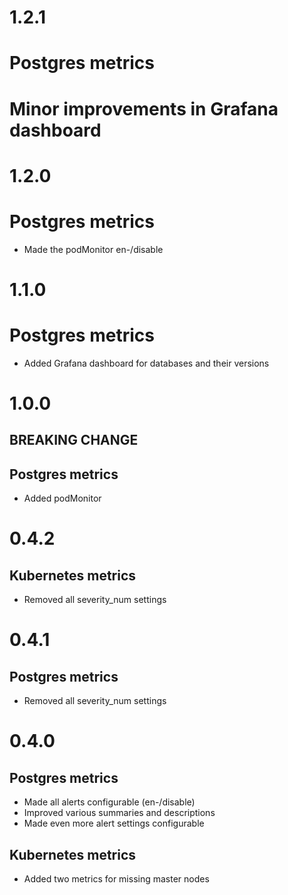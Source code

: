 # 1.2.1
# Postgres metrics
# Minor improvements in Grafana dashboard

# 1.2.0
# Postgres metrics
- Made the podMonitor en-/disable

# 1.1.0
# Postgres metrics
- Added Grafana dashboard for databases and their versions

# 1.0.0
## BREAKING CHANGE
## Postgres metrics
- Added podMonitor

# 0.4.2
## Kubernetes metrics
- Removed all severity_num settings

# 0.4.1
## Postgres metrics
- Removed all severity_num settings

# 0.4.0
## Postgres metrics
- Made all alerts configurable (en-/disable)
- Improved various summaries and descriptions
- Made even more alert settings configurable

## Kubernetes metrics
- Added two metrics for missing master nodes
